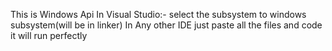 This is Windows Api
In Visual Studio:-
select the subsystem to windows subsystem(will be in linker)
In Any other IDE just paste all the files and code it will run perfectly 
